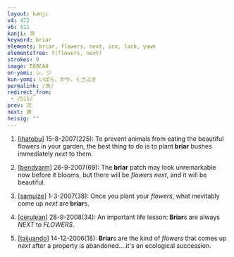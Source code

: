 ```yaml
---
layout: kanji
v4: 472
v6: 511
kanji: 茨
keyword: briar
elements: briar, flowers, next, ice, lack, yawn
elementsTree: t(flowers, next)
strokes: 9
image: E88CA8
on-yomi: シ、ジ
kun-yomi: いばら、かや、くさぶき
permalink: /茨/
redirect_from:
 - /511/
prev: 次
next: 資
heisig: ""
---
```


1) [<a href="http://kanji.koohii.com/profile/ihatobu">ihatobu</a>] 15-8-2007(225): To prevent animals from eating the beautiful flowers in your garden, the best thing to do is to plant<strong> briar</strong> bushes immediately <em>next</em> to them.

2) [<a href="http://kanji.koohii.com/profile/bendyarm">bendyarm</a>] 26-9-2007(69): The<strong> briar</strong> patch may look unremarkable now before it blooms, but there will be <em>flowers</em> <em>next</em>, and it will be beautiful.

3) [<a href="http://kanji.koohii.com/profile/samuize">samuize</a>] 1-3-2007(38): Once you plant your <em>flowers</em>, what inevitably come up <em>next</em> are<strong> briar</strong>s.

4) [<a href="http://kanji.koohii.com/profile/cerulean">cerulean</a>] 28-9-2008(34): An important life lesson:<strong> Briar</strong>s are always <em>NEXT</em> to <em>FLOWERS</em>.

5) [<a href="http://kanji.koohii.com/profile/taijuando">taijuando</a>] 14-12-2006(18): <strong>Briar</strong>s are the kind of <em>flowers</em> that comes up <em>next</em> after a property is abandoned....it&#039;s an ecological succession.

